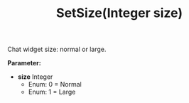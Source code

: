 ﻿---
uid: crmscript_ref_NSChatWidgetSettings_SetSize
title: SetSize(Integer size)
intellisense: NSChatWidgetSettings.SetSize
keywords: NSChatWidgetSettings, GetSize
so.topic: reference
---

Chat widget size: normal or large.

**Parameter:** 
 - **size** Integer
     - Enum: 0 = Normal 
     - Enum: 1 = Large 

